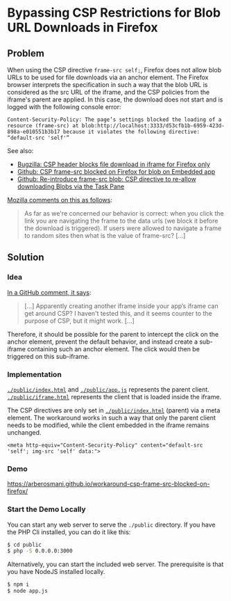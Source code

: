 # Bypassing CSP Restrictions for Blob URL Downloads in Firefox

## Problem
When using the CSP directive `frame-src self;`, Firefox does not allow blob URLs to be used for file downloads via an anchor element. The Firefox browser interprets the specification in such a way that the blob URL is considered as the src URL of the iframe, and the CSP policies from the iframe's parent are applied. In this case, the download does not start and is logged with the following console error:

```
Content-Security-Policy: The page’s settings blocked the loading of a resource (frame-src) at blob:http://localhost:3333/d53cfb1b-6959-423d-898a-e010551b3b17 because it violates the following directive: “default-src 'self'”
```

See also:
- [Bugzilla: CSP header blocks file download in iframe for Firefox only](https://bugzilla.mozilla.org/show_bug.cgi?id=1365502)
- [Github: CSP frame-src blocked on Firefox for blob on Embedded app](https://github.com/Shopify/shopify-app-bridge/issues/11)
- [Github: Re-introduce frame-src blob: CSP directive to re-allow downloading Blobs via the Task Pane](https://github.com/OfficeDev/office-js/issues/1511)

[Mozilla comments on this as follows](https://bugzilla.mozilla.org/show_bug.cgi?id=1365502#c5):

> As far as we're concerned our behavior is correct: when you click the link you are navigating the frame to the data urls (we block it before the download is triggered). If users were allowed to navigate a frame to random sites then what is the value of frame-src? [...]

## Solution

### Idea
[In a GitHub comment, it says](https://github.com/Shopify/shopify-app-bridge/issues/11#issuecomment-710605337):

> [...] Apparently creating another iframe inside your app’s iframe can get around CSP? I haven't tested this, and it seems counter to the purpose of CSP, but it might work. [...]

Therefore, it should be possible for the parent to intercept the click on the anchor element, prevent the default behavior, and instead create a sub-iframe containing such an anchor element. The click would then be triggered on this sub-iframe.

### Implementation

[`./public/index.html`](./public/index.html) and [`./public/app.js`](./public/app.js) represents the parent client. [`./public/iframe.html`](./public/iframe.html) represents the client that is loaded inside the iframe.

The CSP directives are only set in [`./public/index.html`](./public/index.html) (parent) via a meta element. The workaround works in such a way that only the parent client needs to be modified, while the client embedded in the iframe remains unchanged.

```
<meta http-equiv="Content-Security-Policy" content="default-src 'self'; img-src 'self' data:">
```

### Demo

https://arberosmani.github.io/workaround-csp-frame-src-blocked-on-firefox/

### Start the Demo Locally

You can start any web server to serve the `./public` directory. If you have the PHP Cli installed, you can do it like this:

```bash
$ cd public
$ php -S 0.0.0.0:3000
```

Alternatively, you can start the included web server. The prerequisite is that you have NodeJS installed locally.

```bash
$ npm i
$ node app.js
```
